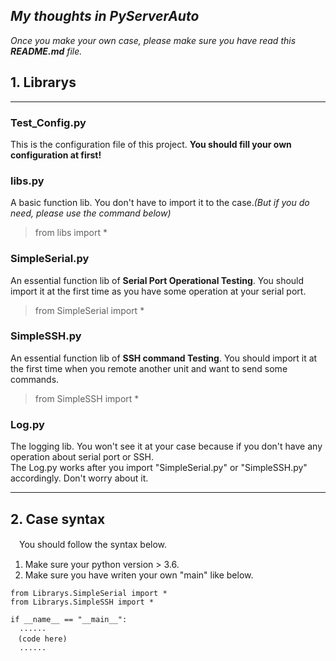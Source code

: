 ## *My thoughts in PyServerAuto*

*Once you make your own case, please make sure you have read this **README.md** file.*
## 1. Librarys
***
### **Test_Config.py**
This is the configuration file of this project. **You should fill your own configuration at first!**
### **libs.py**
A basic function lib. You don't have to import it to the case.*(But if you do need, please use the command below)* 
> from libs import *
### **SimpleSerial.py**
An essential function lib of **Serial Port Operational Testing**. You should import it at the first time as you have some operation at your serial port.
> from SimpleSerial import *
### **SimpleSSH.py**
An essential function lib of **SSH command Testing**. You should import it at the first time when you remote another unit and want to send some  commands.
> from SimpleSSH import *
### **Log.py**
The logging lib. You won't see it at your case because if you don't have any operation about serial port or SSH.  
The Log.py works after you import "SimpleSerial.py" or "SimpleSSH.py" accordingly. Don't worry about it.
***
## 2. Case syntax
　You should follow the syntax below. 
1. Make sure your python version > 3.6.
2. Make sure you have writen your own "main" like below.
```
from Librarys.SimpleSerial import *
from Librarys.SimpleSSH import *

if __name__ == "__main__":
  ......
　(code here)
  ......
```
